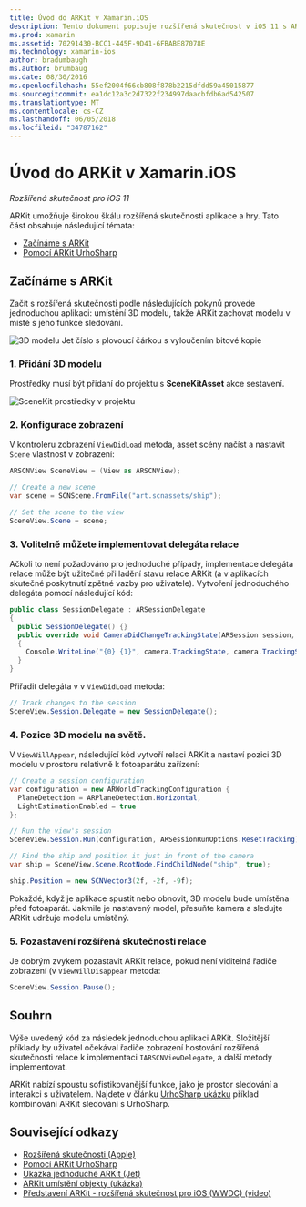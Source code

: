 ```yaml
---
title: Úvod do ARKit v Xamarin.iOS
description: Tento dokument popisuje rozšířená skutečnost v iOS 11 s ARKit. Popisuje, jak přidat 3D model do aplikace, konfigurace zobrazení, implementovat delegáta relace, umístěte 3D modelu na světě a pozastavení rozšířená skutečnosti relace.
ms.prod: xamarin
ms.assetid: 70291430-BCC1-445F-9D41-6FBABE87078E
ms.technology: xamarin-ios
author: bradumbaugh
ms.author: brumbaug
ms.date: 08/30/2016
ms.openlocfilehash: 55ef2004f66cb808f878b2215dfdd59a45015877
ms.sourcegitcommit: ea1dc12a3c2d7322f234997daacbfdb6ad542507
ms.translationtype: MT
ms.contentlocale: cs-CZ
ms.lasthandoff: 06/05/2018
ms.locfileid: "34787162"
---
```

# <a name="introduction-to-arkit-in-xamarinios"></a>Úvod do ARKit v Xamarin.iOS

_Rozšířená skutečnost pro iOS 11_

ARKit umožňuje širokou škálu rozšířená skutečnosti aplikace a hry. Tato část obsahuje následující témata:

- [Začínáme s ARKit](#gettingstarted)
- [Pomocí ARKit UrhoSharp](urhosharp.md)

<a name="gettingstarted" />

## <a name="getting-started-with-arkit"></a>Začínáme s ARKit

Začít s rozšířená skutečnosti podle následujících pokynů provede jednoduchou aplikaci: umístění 3D modelu, takže ARKit zachovat modelu v místě s jeho funkce sledování.

![3D modelu Jet číslo s plovoucí čárkou s vyloučením bitové kopie](images/jet-sml.png)

### <a name="1-add-a-3d-model"></a>1. Přidání 3D modelu

Prostředky musí být přidaní do projektu s **SceneKitAsset** akce sestavení.

![SceneKit prostředky v projektu](images/scene-assets.png)


### <a name="2-configure-the-view"></a>2. Konfigurace zobrazení

V kontroleru zobrazení `ViewDidLoad` metoda, asset scény načíst a nastavit `Scene` vlastnost v zobrazení:

```csharp
ARSCNView SceneView = (View as ARSCNView);

// Create a new scene
var scene = SCNScene.FromFile("art.scnassets/ship");

// Set the scene to the view
SceneView.Scene = scene;
```

### <a name="3-optionally-implement-a-session-delegate"></a>3. Volitelně můžete implementovat delegáta relace

Ačkoli to není požadováno pro jednoduché případy, implementace delegáta relace může být užitečné při ladění stavu relace ARKit (a v aplikacích skutečné poskytnutí zpětné vazby pro uživatele). Vytvoření jednoduchého delegáta pomocí následující kód:

```csharp
public class SessionDelegate : ARSessionDelegate
{
  public SessionDelegate() {}
  public override void CameraDidChangeTrackingState(ARSession session, ARCamera camera)
  {
    Console.WriteLine("{0} {1}", camera.TrackingState, camera.TrackingStateReason);
  }
}
```

Přiřadit delegáta v v `ViewDidLoad` metoda:

```csharp
// Track changes to the session
SceneView.Session.Delegate = new SessionDelegate();
```

### <a name="4-position-the-3d-model-in-the-world"></a>4. Pozice 3D modelu na světě.

V `ViewWillAppear`, následující kód vytvoří relaci ARKit a nastaví pozici 3D modelu v prostoru relativně k fotoaparátu zařízení:

```csharp
// Create a session configuration
var configuration = new ARWorldTrackingConfiguration {
  PlaneDetection = ARPlaneDetection.Horizontal,
  LightEstimationEnabled = true
};

// Run the view's session
SceneView.Session.Run(configuration, ARSessionRunOptions.ResetTracking);

// Find the ship and position it just in front of the camera
var ship = SceneView.Scene.RootNode.FindChildNode("ship", true);

ship.Position = new SCNVector3(2f, -2f, -9f);
```

Pokaždé, když je aplikace spustit nebo obnovit, 3D modelu bude umístěna před fotoaparát. Jakmile je nastavený model, přesuňte kamera a sledujte ARKit udržuje modelu umístěný.

### <a name="5-pause-the-augmented-reality-session"></a>5. Pozastavení rozšířená skutečnosti relace

Je dobrým zvykem pozastavit ARKit relace, pokud není viditelná řadiče zobrazení (v `ViewWillDisappear` metoda:

```csharp
SceneView.Session.Pause();
```

## <a name="summary"></a>Souhrn

Výše uvedený kód za následek jednoduchou aplikaci ARKit. Složitější příklady by uživatel očekával řadiče zobrazení hostování rozšířená skutečnosti relace k implementaci `IARSCNViewDelegate`, a další metody implementovat.

ARKit nabízí spoustu sofistikovanější funkce, jako je prostor sledování a interakci s uživatelem. Najdete v článku [UrhoSharp ukázku](urhosharp.md) příklad kombinování ARKit sledování s UrhoSharp.


## <a name="related-links"></a>Související odkazy

- [Rozšířená skutečnosti (Apple)](https://developer.apple.com/arkit/)
- [Pomocí ARKit UrhoSharp](urhosharp.md)
- [Ukázka jednoduché ARKit (Jet)](https://developer.xamarin.com/samples/monotouch/ios11/ARKitSample/)
- [ARKit umístění objekty (ukázka)](https://developer.xamarin.com/samples/monotouch/ios11/ARKitPlacingObjects/)
- [Představení ARKit - rozšířená skutečnost pro iOS (WWDC) (video)](https://developer.apple.com/videos/play/wwdc2017/602/)
